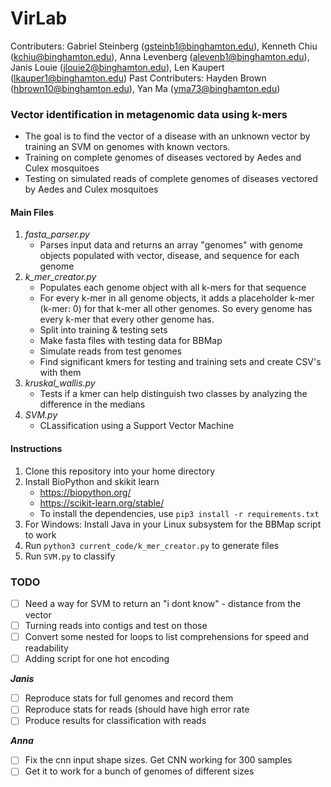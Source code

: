 # VirLab
Contributers: Gabriel Steinberg (gsteinb1@binghamton.edu), Kenneth Chiu (kchiu@binghamton.edu), Anna Levenberg (alevenb1@binghamton.edu), Janis Louie (jlouie2@binghamton.edu), Len Kaupert (lkauper1@binghamton.edu)
Past Contributers: Hayden Brown (hbrown10@binghamton.edu), Yan Ma (yma73@binghamton.edu)
### Vector identification in metagenomic data using k-mers
- The goal is to find the vector of a disease with an unknown vector by training an SVM on genomes with known vectors.
- Training on complete genomes of diseases vectored by Aedes and Culex mosquitoes
- Testing on simulated reads of complete genomes of diseases vectored by Aedes and Culex mosquitoes

#### Main Files
 1. *fasta_parser.py*
	 - Parses input data and returns an array "genomes" with genome objects populated with vector, disease, and sequence for each genome
 2. *k_mer_creator.py*
	- Populates each genome object with all k-mers for that sequence
	- For every k-mer in all genome objects, it adds a placeholder k-mer (k-mer: 0) for that k-mer all other genomes. So every genome has every k-mer that every other genome has.
	- Split into training & testing sets
	- Make fasta files with testing data for BBMap
	- Simulate reads from test genomes
	- Find significant kmers for testing and training sets and create CSV's with them
 3. *kruskal_wallis.py*
 	- Tests if a kmer can help distinguish two classes by analyzing the difference in the medians
 4. *SVM.py*
 	- CLassification using a Support Vector Machine

#### Instructions
 1. Clone this repository into your home directory
 2. Install BioPython and skikit learn
	- https://biopython.org/
	- https://scikit-learn.org/stable/
	- To install the dependencies, use `pip3 install -r requirements.txt`
 3. For Windows: Install Java in your Linux subsystem for the BBMap script to work  
 4. Run `python3 current_code/k_mer_creator.py` to generate files
 5. Run `SVM.py` to classify

### TODO
 - [ ] Need a way for SVM to return an "i dont know" - distance from the vector
 - [ ] Turning reads into contigs and test on those
 - [ ] Convert some nested for loops to list comprehensions for speed and readability
 - [ ] Adding script for one hot encoding
 
***Janis***

 - [ ] Reproduce stats for full genomes and record them
 - [ ] Reproduce stats for reads (should have high error rate
 - [ ] Produce results for classification with reads

***Anna***

 - [ ] Fix the cnn input shape sizes. Get CNN working for 300 samples
 - [ ] Get it to work for a bunch of genomes of different sizes
